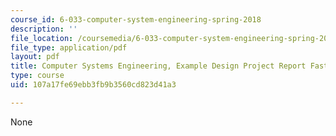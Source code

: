 ```yaml
---
course_id: 6-033-computer-system-engineering-spring-2018
description: ''
file_location: /coursemedia/6-033-computer-system-engineering-spring-2018/107a17fe69ebb3fb9b3560cd823d41a3_MIT6_033S18fasttrack_dpr.pdf
file_type: application/pdf
layout: pdf
title: Computer Systems Engineering, Example Design Project Report FastTrack
type: course
uid: 107a17fe69ebb3fb9b3560cd823d41a3

---
```

None